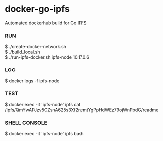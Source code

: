 # docker-go-ipfs
Automated dockerhub build for Go [IPFS](http://ipfs.io)

### RUN
$ ./create-docker-network.sh <br>
$ ./build_local.sh <br>
$ ./run-ipfs-docker.sh ipfs-node 10.17.0.6<br>

### LOG
$ docker logs -f ipfs-node  

### TEST
$ docker exec -it 'ipfs-node' ipfs cat /ipfs/QmYwAPJzv5CZsnA625s3Xf2nemtYgPpHdWEz79ojWnPbdG/readme

### SHELL CONSOLE
$ docker exec -it 'ipfs-node' ipfs bash
